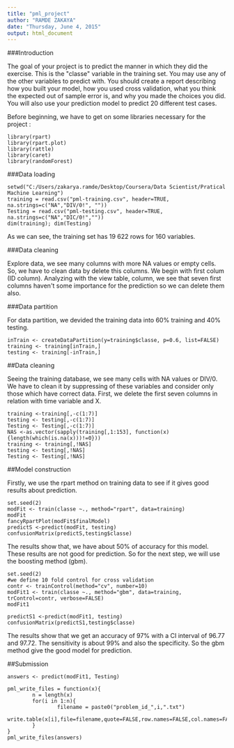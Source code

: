 ```yaml
---
title: "pml_project"
author: "RAMDE ZAKAYA"
date: "Thursday, June 4, 2015"
output: html_document
---
```


###Introduction

The goal of your project is to predict the manner in which they did the exercise. This is the "classe" variable in the training set. You may use any of the other variables to predict with. You should create a report describing how you built your model, how you used cross validation, what you think the expected out of sample error is, and why you made the choices you did. You will also use your prediction model to predict 20 different test cases. 

Before beginning, we have to get on some libraries necessary for the project :

```{r}
library(rpart)
library(rpart.plot)
library(rattle)
library(caret)
library(randomForest)

```


###Data loading 

```{r}
setwd("C:/Users/zakarya.ramde/Desktop/Coursera/Data Scientist/Pratical Machine Learning")
training = read.csv("pml-training.csv", header=TRUE, na.strings=c("NA","DIV/0!", ""))
Testing = read.csv("pml-testing.csv", header=TRUE, na.strings=c("NA","DIC/0!",""))
dim(training); dim(Testing) 
```
As we can see, the training set has 19 622 rows for 160 variables. 

###Data cleaning 

Explore data, we see many columns with more NA values or empty cells. So, we have to clean data by delete this columns. We begin with first colum (ID column). 
Analyzing with the view table, column, we see that seven first columns haven't some importance for the prediction so we can delete them also. 


###Data partition 

For data partition, we devided the training data into 60% training and 40% testing.

```{r}
inTrain <- createDataPartition(y=training$classe, p=0.6, list=FALSE)
training <- training[inTrain,]
testing <- training[-inTrain,]

```


##Data cleaning 

Seeing the training database, we see many cells with NA values or DIV/0. We have to clean it by suppressing of these variables and consider only those which have correct data.
First, we delete the first seven columns in relation with time variable and X. 

```{r}
training <-training[,-c(1:7)]
testing <- testing[,-c(1:7)]
Testing <- Testing[,-c(1:7)]
NAS <-as.vector(sapply(training[,1:153], function(x) {length(which(is.na(x)))!=0}))
training <- training[,!NAS]
testing <- testing[,!NAS]
Testing <- Testing[,!NAS]
```



##Model construction 

Firstly, we use the rpart method on training data to see if it gives good results about prediction.

```{r}
set.seed(2)
modFit <- train(classe ~., method="rpart", data=training)
modFit
fancyRpartPlot(modFit$finalModel)
predictS <-predict(modFit, testing)
confusionMatrix(predictS,testing$classe)
```


The results show that, we have about 50% of accuracy for this model. These results are not good for prediction. So for the next step, we will use the boosting method (gbm).


```{r}
set.seed(2)
#we define 10 fold control for cross validation 
contr <- trainControl(method="cv", number=10)
modFit1 <- train(classe ~., method="gbm", data=training, trControl=contr, verbose=FALSE)
modFit1
```


```{r}
predictS1 <-predict(modFit1, testing)
confusionMatrix(predictS1,testing$classe)
```

The results show that we get an accuracy of 97% with a CI interval of 96.77 and 97.72. The sensitivity is about 99% and also the specificity. 
So the gbm method give the good model for prediction. 


##Submission 

```{r}
answers <- predict(modFit1, Testing)

```

```{r}
pml_write_files = function(x){
        n = length(x)
        for(i in 1:n){
                filename = paste0("problem_id_",i,".txt")
                write.table(x[i],file=filename,quote=FALSE,row.names=FALSE,col.names=FALSE)
        }
}
pml_write_files(answers)

```








